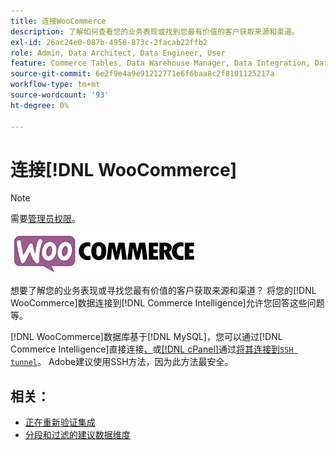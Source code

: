 ```yaml
---
title: 连接WooCommerce
description: 了解如何查看您的业务表现或找到您最有价值的客户获取来源和渠道。
exl-id: 26ac24e0-087b-4958-873c-2facab22ffb2
role: Admin, Data Architect, Data Engineer, User
feature: Commerce Tables, Data Warehouse Manager, Data Integration, Data Import/Export
source-git-commit: 6e2f9e4a9e91212771e6f6baa8c2f8101125217a
workflow-type: tm+mt
source-wordcount: '93'
ht-degree: 0%

---
```


# 连接[!DNL WooCommerce]

>[!NOTE]
>
>需要[管理员权限](../../../administrator/user-management/user-management.md)。

![](../../../assets/WooCommerce-Logo.jpg)

想要了解您的业务表现或寻找您最有价值的客户获取来源和渠道？ 将您的[!DNL WooCommerce]数据连接到[!DNL Commerce Intelligence]允许您回答这些问题等。

[!DNL WooCommerce]数据库基于[!DNL MySQL]，您可以通过[!DNL Commerce Intelligence]直接连接[、](../integrations/mysql-via-a-direct-connection.md)或[[!DNL cPanel]](../integrations/mysql-via-cpanel.md)通过[将其连接到`SSH tunnel`](../integrations/mysql-via-ssh-tunnel.md)。 Adobe建议使用SSH方法，因为此方法最安全。

## 相关：

* [正在重新验证集成](https://experienceleague.adobe.com/docs/commerce-knowledge-base/kb/how-to/mbi-reauthenticating-integrations.html)
* [分段和过滤的建议数据维度](../../../best-practices/segment-filter.md)
